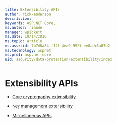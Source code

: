 ```yaml
---
title: Extensibility APIs
author: rick-anderson
description: 
keywords: ASP.NET Core,
ms.author: riande
manager: wpickett
ms.date: 10/14/2016
ms.topic: article
ms.assetid: 7b7d8a84-f126-4ea9-9921-ee8adc5a87b2
ms.technology: aspnet
ms.prod: asp.net-core
uid: security/data-protection/extensibility/index
---
```

# Extensibility APIs

* [Core cryptography extensibility](core-crypto.md)

* [Key management extensibility](key-management.md)

* [Miscellaneous APIs](misc-apis.md)

